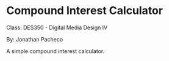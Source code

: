 # Compound Interest Calculator

Class: DES350 - Digital Media Design IV

By: Jonathan Pacheco 

A simple compound interest calculator.
